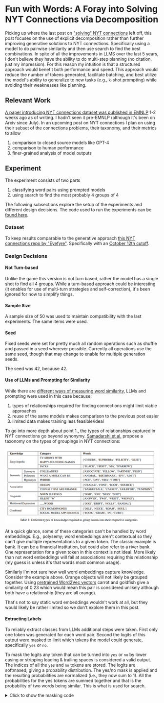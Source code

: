 # Fun with Words: A Foray into Solving NYT Connections via Decomposition

Picking up where the last post on ["solving" NYT connections](https://felixlabelle.com/2024/10/30/fun-with-words-nyt-connections.html) left off, 
this post focuses on the use of explicit decomposition rather than further improving generative solutions to NYT connections.
Specifically using a model to do pairwise similarity and then use search to find the best combinations. In spite of all the improvements
in LLMS over the last 5 years, I don't believe they have the ability to do multi-step planning (no citation, just my impression).
For this reason my intuition is that a structured approach would benefit both performance and speed. This approach would reduce the
number of tokens generated, facilitate batching, and best utilize the model's ability to generalize to new tasks (e.g., k-shot prompting) while avoiding their weaknesses like planning.


## Relevant Work

[A paper introducing NYT connections dataset was published in EMNLP](https://arxiv.org/html/2406.11012v3) 1-2 weeks ago as of writing. I hadn't seen it pre-EMNLP (although it's been on Arxiv since July).
In an upcoming post on NYT connections I plan on using their subset of the connections problems, their taxonomy, and their metrics to allow

1. comparison to closed source models like GPT-4
2. comparison to human performance
3. finer-grained analysis of model outputs

## Experiment

The experiment consists of two parts
1. classifying word pairs using prompted models
2. using search to find the most probably 4 groups of 4

The following subsections explore the setup of the experiments and different design decisions.
The code used to run the experiments can be [found here](https://github.com/FelixLabelle/connections_solver). 

### Dataset


To keep results comparable to the generative approach [this NYT connections repo by "Eyefyre"](https://github.com/Eyefyre/NYT-Connections-Answers). Specifically with an [October 12th cutoff](https://github.com/Eyefyre/NYT-Connections-Answers/tree/d1f2c6ca3fd6f690217f275e0d39914f40aae083).

### Design Decisions


#### Not Turn-based

Unlike the game this version is not turn based, rather the model has a single shot to find all 4 groups. While a turn-based approach could be interesting (it enables for use of 
multi-turn strategies and self-correction), it's been ignored for now to simplify things.

#### Sample Size

A sample size of 50 was used to maintain compatibility with the last experiments. The same items were used.

#### Seed

Fixed seeds were set for pretty much all random operations such as shuffle and passed in a seed wherever possible. Currently all operations
use the same seed, though that may change to enable for multiple generation seeds.

The seed was 42, because 42.

#### Use of LLMs and Prompting for Similarity

While there are [different ways of measuring word similarity](https://felixlabelle.com/2024/03/28/text_similarity_methods.html),
LLMs and prompting were used in this case because:
1. types of relationships required for finding connections might limit viable approaches
2. reuse of the same models makes comparison to the previous post easier
3. limited data makes training less feasible/ideal

To go into more depth about point 1., the types of relationships captured in NYT connections go beyond synonymy. [Samadarshi et al.](https://arxiv.org/html/2406.11012v3) propose a taxonomy on the types of groupings in NYT connections:

![Grouping taxonomy proposed by Samadarshi et al.](/images/nyt_taxonomy_similarity.png)

At a quick glance, some of these categories can't be handled by word embeddings. E.g., polysemy; word embeddings aren't contextual so they can't give multiple representations to a given token. 
The classic example is bank. It can be a financial institution, but could also refer to a river bank. One representation for a given token in this context is not ideal. More likely than 
not word embeddings will fail at associations requiring this relationship (my guess is unless it's that words most common usage).

Similarly I'm not sure how well word embeddings capture knowledge. Consider the example above.
Orange objects will not likely be grouped together. Using [pretrained Word2Vec vectors](https://huggingface.co/NathaNn1111/word2vec-google-news-negative-300-bin)
carrot and goldfish give a similarity of 0.23 which would mean this pair is considered unlikely although both have a relationship (they are all orange).

That's not to say static word embeddings wouldn't work at all, but they would likely be rather limited so we don't explore them in this post.
<!-- TODO: Run experiment here and add details -->
<!-- http://epsilon-it.utu.fi/wv_demo/ -->

#### Extracting Labels

To reliably extract classes from LLMs additional steps were taken. First only one token was generated for each word pair.
Second the logits of this output were masked to limit which tokens the model could generate, specifically `yes` or `no`.

To mask the logits any token that can be turned into `yes` or `no` by lower casing or stripping leading & trailing spaces is considered a valid output.
The indices of all the `yes` and `no` tokens are stored.
The logits are softmaxed, giving a probability distribution. The yes/no mask is applied and the resulting probabilities
are normalized (i.e., they now sum to 1).
All the probabilities for the yes tokens are summed together and that is the probability of two words being similar. This is 
what is used for search.

<details>
<summary> Click to show the masking code </summary>
{% raw %}
```
yes_idxs = [idx for word,idx in tokenizer.vocab.items() if word.replace('Ġ','').lower().strip() == "yes"]
no_idxs = [idx for word,idx in tokenizer.vocab.items() if word.replace('Ġ','').lower().strip() == "no"]
yes_no_idxs = yes_idxs + no_idxs

## SKIPPED LINES

# This might seem odd, but the Qwen models have a mismatch
# between vocab and output size
if 'Qwen' in model_id:
	# NOTE: Hacky way of getting real embedding size vs vocab size
	# Qwen pads their embeddings to get a power of 2 divisble number and it's incompatible with the way HF stores vocab..
	# I tried different ways of extracting the output size, but couldn't get it to work consistently across resolutions, not sure why
	mask_size = len(tokenizer)
	p_delta = min([dim-mask_size for p in model.parameters() for dim in p.shape],key=abs)
	mask_size += p_delta
else:
	mask_size = len(tokenizer)
            
## SKIPPED LINES
	
mask = torch.zeros(mask_size)
mask[yes_no_idxs] = 1

output = model.generate(
	**inputs,
	max_new_tokens=1,  # Set based on expected response length
	do_sample=False,
	return_dict_in_generate=True,
	output_scores=True,
	top_p=None,
	temperature=None,
)
model_outputs.append(output['scores'][0])

output_probs = torch.softmax(torch.vstack(model_outputs),dim=1).to("cpu")
premask_probs = output_probs[:,yes_no_idxs].sum(axis=1)
masked_probs = output_probs * mask
masked_probs /= masked_probs.sum(axis=1).reshape(-1,1).tile(1,masked_probs.shape[1])
yes_prob = masked_probs[:,yes_idxs].sum(axis=1)
```
{% endraw %}
</details>

#### Similarity Aggregation Method

The model's predictions and resulting confidence are not order invariant. I.E., for a given pair of words,
the prompt may give wildly different results. Here is one example from the following settings:
```
	"ICE", "MIST": 0.7504248023033142,
	"MIST", ICE: 0.1840386837720871
```

<details>
<summary> This particular example comes from the experiment with these settings </summary>
```
	"metadata": {
		"parameters": {
			"seed": 42,
			"model_id": "Qwen/Qwen2.5-7B-Instruct",
			"resolution": 4,
			"prompt_version": "default",
			"sample_size": 50,
			"prompt_k": 3,
			"generation_chunk_size": 2,
			"search_k": 10,
			"search_random_top_k": -1,
			"search_patience": 0,
			"search_type": "greedy",
			"aggregation_type": "max",
			"search_perm_cap": 2
		},
		"code_version": "0.0.4",
		"total_run_time_seconds": 576.552084700088,
		"write_date": "2024-12-01"
	},
```
</details>

Notice the massive difference. This is particularly bad in this case since this example is from a group.

As of yet I have done a thorough analysis on binary performance, so I can't speak to the scale of the issue. However I did notice
significant performance issues when trying to average results in an earlier pilot study



Aggregation methods are used to overcome this limitation. Different aggregation methods were implemented;
`aggregation_dict = {"min" : min,"max" : max,"mean": mean, "first" : lambda x: x[0], "last" : lambda x:[-1]}`

Only `max` was used to minimize the number of hyperparameters tried.

#### Search

Search was not a big focus of this work, a local search algorithm was implemented and used.
The objective function is given by 

```
def evaluate(words,sims,generation_chunk_size):
    return np.prod([sims[idx_combination] for group in batcher(words,4) for idx_combination in generate_keys(group,generation_chunk_size)])
```

where `words` is a list of 16 words. Each group of four within it represents a predicted group. Sims is a dictionary which uses a tuple of words
as indices and model confidence as the output. The score is given by the product of the similarities at the pairwise level for each group.
Once group wise scores are computed, the product of these group scores gives the score for a given guess. Higher scores mean the model is more certain.


An initial list of `'k'
random groupings are first generated then scored. Pairwise permutations are conducted for each input.
`search_type` can be `random` or `greedy`. For `greedy` the top `k` inputs are scored and then each permuted.
`random` picks `k` random inputs. Annealing strategies were not implemented nor tested. After computing the scores
of these permutations the top `k` are kept. The algorithm continues until `patience` turns have passed without improvement.

<details>
<summary> Click to show the search code </summary>

{% raw %}
```
def local_search(sims, generation_chunk_size, k =10, patience=0, search_type="greedy",top_p = 1.0, search_random_top_k=-1):
    idx_tuples_to_search = [tuple(random.sample(words, 16)) for _ in range(k)]
    idx_scores = [evaluate(idx_tuple_to_search,sims,generation_chunk_size) for idx_tuple_to_search in idx_tuples_to_search]
    max_score = max(idx_scores)
    idx_score_mapping = {idx_tuple_to_search: idx_score for idx_tuple_to_search, idx_score in zip(idx_tuples_to_search,idx_scores)}
    searching = True
    turns_without_improvement = 0
    def swap_pos(tpl,idx1,idx2):
        lst = list(tpl)
        tmp = lst[idx1]
        lst[idx1] = lst[idx2]
        lst[idx2] = tmp
        return tuple(lst)
        
    while searching:
        # TODO: adapt this for 4 position
        idx_permutation_tuples = [swap_pos(idx_tuple_to_search,idx1,idx2) for (idx1,idx2) in generate_keys(range(16),generation_chunk_size) for idx_tuple_to_search in idx_tuples_to_search] # TODO: Create iteration tuples from idxs_to_search, remove dupes
        for idx_permutation_tuple in idx_permutation_tuples:
            if idx_permutation_tuple in idx_score_mapping:
                pass
            else:
                idx_score_mapping[idx_permutation_tuple] = evaluate(idx_permutation_tuple,sims,generation_chunk_size)
        
        idx_score_mapping = dict(sorted(idx_score_mapping.items(), key=lambda item: item[1],reverse=True))
        # TODO: Look at other selection methods, currently greedy by default
        if search_type == "greedy":
            new_idx_tuples_to_search, idx_scores = zip(*[item for item, _ in zip(idx_score_mapping.items(),range(k))])
        elif search_type == "random":
            #import pdb;pdb.set_trace()
            filtered_items = idx_score_mapping.items()
            if top_p < 1.0:
                raise NotImplementedError()
            if search_random_top_k > 0:
                filtered_items = [tpl for tpl,_ in zip(idx_score_mapping.items(),range(search_random_top_k))]
            new_idx_tuples_to_search, idx_scores = zip(*random.sample(filtered_items,k))
        else:
            raise NotImplementedError(f"Search type {search_type} not implemented")
            
        max_new_score = max(idx_scores)
        if set(idx_tuples_to_search) == set(new_idx_tuples_to_search): # CHECK IF LISTS ARE OVERLAPPED, MAYBE USE SET
            searching=False
        elif max_new_score > max_score:
            turns_without_improvement = 0
            max_score = max_new_score
            idx_tuples_to_search = new_idx_tuples_to_search
        else:
            turns_without_improvement += 1
            if turns_without_improvement > patience:
                searching = False
        
    # TODO: Extract max score from idx_score_mapping (we could search other)
    return idx_tuples_to_search[0],idx_scores[0]
```
{% endraw %}
</details>
For all the experiments conducted the settings were:
```
k=10
search_type="greedy"
search_patience=0
```

These settings were determined after a small pilot using `Llama3.1-8B`. While better results were achieved by increasing `k` and `patience` up to 5, there was a point of diminishing returns. Given the long run times 
already I decided to leave this be for now.
Currently results are precomputed so search can be redone after the fact.

#### Use of Pairs
<!-- TODO: Add word invariance reference -->

Originally both groups of 2 and 4 where going to be used to calculate similarity for a group. However combinatorics, the lack of word invariance in LLMs, and limited engineering efforts
made groups of 4 not computationally feasible. Groups of 4 require 16 choose 4 (1820) GPU inferences at a minimum. However, this assumes that 
the similarity given to a particular group is order invariant. In other words:
sim((1,2,3,4)) = sim((4,3,2,1))

However this isn't the case as shown above. That means to get a good estimate on the "true similarity" we need to try multiple permutations of a given group
and aggregate them. If we try all the 4 sized permutations of 16 we get that there are 43680 permutations. Each of those is a GPU call and the current approach calculates all the similarities upfront.
This would quickly become a bottleneck.

I originally tried limiting the number of permutations tried to 2-3, but this is still brutally slow. Realistically search would need to select which groups to calculate.

### Hyper-parameters (Independent Variables)

Below is the list of hyper-parameters that were varied and their values. The experiment runs essentially a grid search of the following hyper-parameters. See [generate_structured_experiments.py](https://github.com/FelixLabelle/connections_solver/blob/main/generate_structured_experiments.py).


#### Models

To preserve compatibility with the previous experiments only Qwen and Llama3 models were used. The only change is that Qwen 7B 
was added as a comp to Llama3.1 8b.

```
model_ids = [
    "meta-llama/Llama-3.2-1B-Instruct",
    "meta-llama/Llama-3.2-3B-Instruct",
    "meta-llama/Meta-Llama-3.1-8B-Instruct",
    "Qwen/Qwen2.5-1.5B-Instruct",
    "Qwen/Qwen2.5-3B-Instruct",
    "Qwen/Qwen2.5-7B-Instruct",
    "Qwen/Qwen2.5-14B-Instruct",
]
```

#### Quantization

Unlike the generative experiments these experiments leveraged 4,8 and 16-bit models as well. The reasoning was two-fold
1. Less likely to run into OOMs or take an excessive amount of time due to limited output length
2. Quantization may have an impact on the model's "confidence" and skew results (this is related to calibration I think)
<!-- is 2 true? If so is this a good citation https://aclanthology.org/2024.acl-long.544/? -->

#### Prompts

Two prompts were used, themed and default. They are:

<details>
<summary> Click to show the prompts used </summary>
{% raw %}
```
default_system_prompt = "Given two words, give a yes or no answer as to whether or not the words have a relationship."
theme_aware_system_prompt = """Given two words, give a yes or no answer as to whether or not the words have a relationship.
The types of relationships can include, but are not limited to
1. Synonyms
2. Homophones
3. Sharing a leading or train word
4. Some common usage
5. Names of things in a similar group
6. Physical similarities
7. Anagrams

You are an expert linguistic, so please be as confident as possible. If there are no obvious connections, say no"""

system_prompt_dict = {
"default" : default_system_prompt,
"themed": theme_aware_system_prompt,
}
```
{% endraw %}
</details>

#### K-Shot

K-shot examples (other word pairs) were also appended to the prompt to improve performance. Different k-shot values were used.
`k_shot_options = [0, 1, 3, 5]`

K-shot examples are picked at random from the connections dataset (or sample) excluding the current item. These examples are appended
to the prompt as dialogs in a chat.

<details>
<summary> Click to show the k-shot code </summary>
{% raw %}
```
if k_shot > 0:
	# TODO: Implement k shot
	examples = nyt_connections_data[:datum_idx] + nyt_connections_data[datum_idx+1:]
	k_shot_examples = random.Random(seed).sample(examples,k_shot)
	for k_shot_example in k_shot_examples:
		k_shot_connections_words = [word for item in k_shot_example['answers'] for word in item['members']]
		formatted_example = {"groups" : [{"words" : group['members'],"theme" : group['group']} for group in k_shot_example["answers"]]}
		messages.append({"role" : "user", "content" : f"Your words are {";".join(k_shot_connections_words)}. Good luck!"})
		messages.append({"role" : "assistant", "content" : json.dumps(formatted_example)})
```
{% endraw %}
</details>

### Metrics

Only one metric was implemented, mean accuracy i.e., percentage of groups the model got correct. This approach isn't difficulty aware, nor is it taxonomy aware.
These metrics were ignored for now to be consistent with the previous post, but will be added in an upcoming post.

## Results

Below are the results. Any missing results are due to the experiment erroring out. A small number failed due to OOMs. Best effort was made to 
run every test point, but some slipped by.

<details>
<summary> Click to see raw results </summary>

| model_id                              |   param_count |   prompt_k | prompt_version   |   resolution |   mean_accuracy |
|:--------------------------------------|--------------:|-----------:|:-----------------|-------------:|----------------:|
| meta-llama/Llama-3.2-1B-Instruct      |           1   |          0 | default          |            4 |           0.015 |
| meta-llama/Llama-3.2-1B-Instruct      |           1   |          0 | default          |            8 |           0     |
| meta-llama/Llama-3.2-1B-Instruct      |           1   |          0 | default          |           16 |           0     |
| meta-llama/Llama-3.2-1B-Instruct      |           1   |          1 | default          |            4 |           0.05  |
| meta-llama/Llama-3.2-1B-Instruct      |           1   |          1 | default          |            8 |           0.03  |
| meta-llama/Llama-3.2-1B-Instruct      |           1   |          1 | default          |           16 |           0.06  |
| meta-llama/Llama-3.2-1B-Instruct      |           1   |          3 | default          |            4 |           0.085 |
| meta-llama/Llama-3.2-1B-Instruct      |           1   |          3 | default          |            8 |           0.065 |
| meta-llama/Llama-3.2-1B-Instruct      |           1   |          3 | default          |           16 |           0.13  |
| meta-llama/Llama-3.2-1B-Instruct      |           1   |          5 | default          |            4 |           0.115 |
| meta-llama/Llama-3.2-1B-Instruct      |           1   |          5 | default          |            8 |           0.095 |
| meta-llama/Llama-3.2-1B-Instruct      |           1   |          5 | default          |           16 |           0.145 |
| meta-llama/Llama-3.2-1B-Instruct      |           1   |          0 | themed           |            4 |           0     |
| meta-llama/Llama-3.2-1B-Instruct      |           1   |          0 | themed           |            8 |           0.01  |
| meta-llama/Llama-3.2-1B-Instruct      |           1   |          0 | themed           |           16 |           0.005 |
| meta-llama/Llama-3.2-1B-Instruct      |           1   |          1 | themed           |            4 |           0.04  |
| meta-llama/Llama-3.2-1B-Instruct      |           1   |          1 | themed           |            8 |           0.045 |
| meta-llama/Llama-3.2-1B-Instruct      |           1   |          1 | themed           |           16 |           0.08  |
| meta-llama/Llama-3.2-1B-Instruct      |           1   |          3 | themed           |            4 |           0.095 |
| meta-llama/Llama-3.2-1B-Instruct      |           1   |          3 | themed           |            8 |           0.085 |
| meta-llama/Llama-3.2-1B-Instruct      |           1   |          3 | themed           |           16 |           0.145 |
| meta-llama/Llama-3.2-1B-Instruct      |           1   |          5 | themed           |            4 |           0.105 |
| meta-llama/Llama-3.2-1B-Instruct      |           1   |          5 | themed           |            8 |           0.12  |
| meta-llama/Llama-3.2-1B-Instruct      |           1   |          5 | themed           |           16 |           0.175 |
| Qwen/Qwen2.5-1.5B-Instruct            |           1.5 |          0 | default          |            4 |           0.12  |
| Qwen/Qwen2.5-1.5B-Instruct            |           1.5 |          0 | default          |            8 |           0.14  |
| Qwen/Qwen2.5-1.5B-Instruct            |           1.5 |          0 | default          |           16 |           0.15  |
| Qwen/Qwen2.5-1.5B-Instruct            |           1.5 |          1 | default          |            4 |           0.16  |
| Qwen/Qwen2.5-1.5B-Instruct            |           1.5 |          1 | default          |            8 |           0.165 |
| Qwen/Qwen2.5-1.5B-Instruct            |           1.5 |          1 | default          |           16 |           0.165 |
| Qwen/Qwen2.5-1.5B-Instruct            |           1.5 |          3 | default          |            4 |           0.16  |
| Qwen/Qwen2.5-1.5B-Instruct            |           1.5 |          3 | default          |            8 |           0.19  |
| Qwen/Qwen2.5-1.5B-Instruct            |           1.5 |          3 | default          |           16 |           0.185 |
| Qwen/Qwen2.5-1.5B-Instruct            |           1.5 |          5 | default          |            4 |           0.165 |
| Qwen/Qwen2.5-1.5B-Instruct            |           1.5 |          5 | default          |            8 |           0.16  |
| Qwen/Qwen2.5-1.5B-Instruct            |           1.5 |          5 | default          |           16 |           0.17  |
| Qwen/Qwen2.5-1.5B-Instruct            |           1.5 |          0 | themed           |            4 |           0.105 |
| Qwen/Qwen2.5-1.5B-Instruct            |           1.5 |          0 | themed           |            8 |           0.095 |
| Qwen/Qwen2.5-1.5B-Instruct            |           1.5 |          0 | themed           |           16 |           0.11  |
| Qwen/Qwen2.5-1.5B-Instruct            |           1.5 |          1 | themed           |            4 |           0.16  |
| Qwen/Qwen2.5-1.5B-Instruct            |           1.5 |          1 | themed           |            8 |           0.21  |
| Qwen/Qwen2.5-1.5B-Instruct            |           1.5 |          1 | themed           |           16 |           0.22  |
| Qwen/Qwen2.5-1.5B-Instruct            |           1.5 |          3 | themed           |            4 |           0.175 |
| Qwen/Qwen2.5-1.5B-Instruct            |           1.5 |          3 | themed           |            8 |           0.215 |
| Qwen/Qwen2.5-1.5B-Instruct            |           1.5 |          3 | themed           |           16 |           0.22  |
| Qwen/Qwen2.5-1.5B-Instruct            |           1.5 |          5 | themed           |            4 |           0.15  |
| Qwen/Qwen2.5-1.5B-Instruct            |           1.5 |          5 | themed           |            8 |           0.22  |
| Qwen/Qwen2.5-1.5B-Instruct            |           1.5 |          5 | themed           |           16 |           0.215 |
| Qwen/Qwen2.5-3B-Instruct              |           3   |          0 | default          |            4 |           0.16  |
| Qwen/Qwen2.5-3B-Instruct              |           3   |          0 | default          |            8 |           0.13  |
| Qwen/Qwen2.5-3B-Instruct              |           3   |          0 | default          |           16 |           0.14  |
| Qwen/Qwen2.5-3B-Instruct              |           3   |          1 | default          |            4 |           0.21  |
| Qwen/Qwen2.5-3B-Instruct              |           3   |          1 | default          |            8 |           0.2   |
| Qwen/Qwen2.5-3B-Instruct              |           3   |          1 | default          |           16 |           0.19  |
| Qwen/Qwen2.5-3B-Instruct              |           3   |          3 | default          |            4 |           0.205 |
| Qwen/Qwen2.5-3B-Instruct              |           3   |          3 | default          |            8 |           0.2   |
| Qwen/Qwen2.5-3B-Instruct              |           3   |          3 | default          |           16 |           0.21  |
| Qwen/Qwen2.5-3B-Instruct              |           3   |          5 | default          |            4 |           0.22  |
| Qwen/Qwen2.5-3B-Instruct              |           3   |          5 | default          |            8 |           0.18  |
| Qwen/Qwen2.5-3B-Instruct              |           3   |          5 | default          |           16 |           0.185 |
| Qwen/Qwen2.5-3B-Instruct              |           3   |          0 | themed           |            4 |           0.175 |
| Qwen/Qwen2.5-3B-Instruct              |           3   |          0 | themed           |            8 |           0.16  |
| Qwen/Qwen2.5-3B-Instruct              |           3   |          0 | themed           |           16 |           0.205 |
| Qwen/Qwen2.5-3B-Instruct              |           3   |          1 | themed           |            4 |           0.24  |
| Qwen/Qwen2.5-3B-Instruct              |           3   |          1 | themed           |            8 |           0.2   |
| Qwen/Qwen2.5-3B-Instruct              |           3   |          1 | themed           |           16 |           0.23  |
| Qwen/Qwen2.5-3B-Instruct              |           3   |          3 | themed           |            4 |           0.24  |
| Qwen/Qwen2.5-3B-Instruct              |           3   |          3 | themed           |            8 |           0.22  |
| Qwen/Qwen2.5-3B-Instruct              |           3   |          3 | themed           |           16 |           0.22  |
| Qwen/Qwen2.5-3B-Instruct              |           3   |          5 | themed           |            4 |           0.225 |
| Qwen/Qwen2.5-3B-Instruct              |           3   |          5 | themed           |           16 |           0.22  |
| meta-llama/Llama-3.2-3B-Instruct      |           3   |          0 | default          |            4 |           0.115 |
| meta-llama/Llama-3.2-3B-Instruct      |           3   |          0 | default          |            8 |           0.055 |
| meta-llama/Llama-3.2-3B-Instruct      |           3   |          0 | default          |           16 |           0.155 |
| meta-llama/Llama-3.2-3B-Instruct      |           3   |          1 | default          |            4 |           0.165 |
| meta-llama/Llama-3.2-3B-Instruct      |           3   |          1 | default          |            8 |           0.13  |
| meta-llama/Llama-3.2-3B-Instruct      |           3   |          1 | default          |           16 |           0.125 |
| meta-llama/Llama-3.2-3B-Instruct      |           3   |          3 | default          |            4 |           0.145 |
| meta-llama/Llama-3.2-3B-Instruct      |           3   |          3 | default          |            8 |           0.15  |
| meta-llama/Llama-3.2-3B-Instruct      |           3   |          3 | default          |           16 |           0.16  |
| meta-llama/Llama-3.2-3B-Instruct      |           3   |          5 | default          |            4 |           0.165 |
| meta-llama/Llama-3.2-3B-Instruct      |           3   |          5 | default          |            8 |           0.145 |
| meta-llama/Llama-3.2-3B-Instruct      |           3   |          5 | default          |           16 |           0.18  |
| meta-llama/Llama-3.2-3B-Instruct      |           3   |          0 | themed           |            4 |           0.155 |
| meta-llama/Llama-3.2-3B-Instruct      |           3   |          0 | themed           |            8 |           0.05  |
| meta-llama/Llama-3.2-3B-Instruct      |           3   |          0 | themed           |           16 |           0.13  |
| meta-llama/Llama-3.2-3B-Instruct      |           3   |          1 | themed           |            4 |           0.19  |
| meta-llama/Llama-3.2-3B-Instruct      |           3   |          1 | themed           |            8 |           0.175 |
| meta-llama/Llama-3.2-3B-Instruct      |           3   |          1 | themed           |           16 |           0.185 |
| meta-llama/Llama-3.2-3B-Instruct      |           3   |          3 | themed           |            4 |           0.18  |
| meta-llama/Llama-3.2-3B-Instruct      |           3   |          3 | themed           |            8 |           0.185 |
| meta-llama/Llama-3.2-3B-Instruct      |           3   |          3 | themed           |           16 |           0.2   |
| meta-llama/Llama-3.2-3B-Instruct      |           3   |          5 | themed           |            4 |           0.205 |
| meta-llama/Llama-3.2-3B-Instruct      |           3   |          5 | themed           |            8 |           0.195 |
| meta-llama/Llama-3.2-3B-Instruct      |           3   |          5 | themed           |           16 |           0.23  |
| meta-llama/Meta-Llama-3.1-8B-Instruct |           8   |          0 | default          |            4 |           0.175 |
| meta-llama/Meta-Llama-3.1-8B-Instruct |           8   |          0 | default          |            8 |           0.185 |
| meta-llama/Meta-Llama-3.1-8B-Instruct |           8   |          0 | default          |           16 |           0.16  |
| meta-llama/Meta-Llama-3.1-8B-Instruct |           8   |          1 | default          |            4 |           0.2   |
| meta-llama/Meta-Llama-3.1-8B-Instruct |           8   |          1 | default          |            8 |           0.205 |
| meta-llama/Meta-Llama-3.1-8B-Instruct |           8   |          1 | default          |           16 |           0.21  |
| meta-llama/Meta-Llama-3.1-8B-Instruct |           8   |          3 | default          |            4 |           0.21  |
| meta-llama/Meta-Llama-3.1-8B-Instruct |           8   |          3 | default          |            8 |           0.185 |
| meta-llama/Meta-Llama-3.1-8B-Instruct |           8   |          3 | default          |           16 |           0.155 |
| meta-llama/Meta-Llama-3.1-8B-Instruct |           8   |          5 | default          |            4 |           0.2   |
| meta-llama/Meta-Llama-3.1-8B-Instruct |           8   |          5 | default          |            8 |           0.19  |
| meta-llama/Meta-Llama-3.1-8B-Instruct |           8   |          5 | default          |           16 |           0.17  |
| meta-llama/Meta-Llama-3.1-8B-Instruct |           8   |          0 | themed           |            4 |           0.22  |
| meta-llama/Meta-Llama-3.1-8B-Instruct |           8   |          0 | themed           |            8 |           0.205 |
| meta-llama/Meta-Llama-3.1-8B-Instruct |           8   |          0 | themed           |           16 |           0.2   |
| meta-llama/Meta-Llama-3.1-8B-Instruct |           8   |          1 | themed           |            4 |           0.19  |
| meta-llama/Meta-Llama-3.1-8B-Instruct |           8   |          1 | themed           |            8 |           0.235 |
| meta-llama/Meta-Llama-3.1-8B-Instruct |           8   |          1 | themed           |           16 |           0.24  |
| meta-llama/Meta-Llama-3.1-8B-Instruct |           8   |          3 | themed           |            4 |           0.23  |
| meta-llama/Meta-Llama-3.1-8B-Instruct |           8   |          3 | themed           |            8 |           0.215 |
| meta-llama/Meta-Llama-3.1-8B-Instruct |           8   |          3 | themed           |           16 |           0.29  |
| meta-llama/Meta-Llama-3.1-8B-Instruct |           8   |          5 | themed           |            4 |           0.2   |
| meta-llama/Meta-Llama-3.1-8B-Instruct |           8   |          5 | themed           |            8 |           0.235 |
| meta-llama/Meta-Llama-3.1-8B-Instruct |           8   |          5 | themed           |           16 |           0.25  |
| Qwen/Qwen2.5-14B-Instruct             |          14   |          0 | default          |            4 |           0.175 |
| Qwen/Qwen2.5-14B-Instruct             |          14   |          1 | default          |            4 |           0.245 |
| Qwen/Qwen2.5-14B-Instruct             |          14   |          3 | default          |            4 |           0.19  |
| Qwen/Qwen2.5-14B-Instruct             |          14   |          5 | default          |            4 |           0.225 |
| Qwen/Qwen2.5-14B-Instruct             |          14   |          0 | themed           |            4 |           0.285 |
| Qwen/Qwen2.5-14B-Instruct             |          14   |          0 | themed           |           16 |           0.24  |
| Qwen/Qwen2.5-14B-Instruct             |          14   |          1 | themed           |            4 |           0.3   |
| Qwen/Qwen2.5-14B-Instruct             |          14   |          3 | themed           |            4 |           0.265 |

</details>

## Analysis

Two analyses were conducted, one for performance trends and the other comparing structured approaches to generative approaches. Originally a third analysis was planned
to see the correlation between word similarity performance and global performance. This may be added later or part of another post down the road.

### Performance Trends

This analysis has about 157 experiments, making analysis more meaningful than last time where just 48 experiments were present.
The independent variables studied are parameter count, the model family (llama (0) vs qwen (1)), the prompt used,
resolution, and number of examples. Two analyses used to measure correlation:
1. spearman's rank
2. coefficient analysis using linear regression

#### Spearman's Rank Table

| Independent Variable | Dependent Variable | Statistic | p-value                |
|-----------------------|--------------------|-----------|------------------------|
| `param_count`        | `mean_accuracy`   | 0.6646346 | \(6.206 \times 10^{-19}\) |
| `prompt_k`           | `mean_accuracy`   | 0.2580035 | 0.00225               |
| `resolution`         | `mean_accuracy`   | -0.046676 | 0.58670               |
| `prompt_version`     | `mean_accuracy`   | 0.3167554 | \(1.536 \times 10^{-4}\) |
| `model_family`       | `mean_accuracy`   | 0.3691301 | \(8.38 \times 10^{-6}\) |


#### Linear Regression Tble

| Independent Variable | Dependent Variable | Statistic |
|-----------------------|--------------------|-----------|
| `param_count`        | `mean_accuracy`   | 0.5843    |
| `prompt_k`           | `mean_accuracy`   | 0.3155    |
| `resolution`         | `mean_accuracy`   | 0.1312    |
| `prompt_version`     | `mean_accuracy`   | 0.2281    |
| `model_family`       | `mean_accuracy`   | 0.3849    |  


#### Analysis

It looks like parameter count is again the biggest factor when it comes to improving performance, although unlike last time 
the number of k examples seems help rather than hurt. Not sure why that is, I'm currently think about why.

Qwen model's seem to do better, but there are some confounding factors. The fact the largest model is a Qwen model so this may be throwing the analysis off.

Resolution's role is odd too. In the multivariate analysis it seems to matter (the least, but still) unlike in the correlation analysis where it seems to play
any role. My analysis might be a bit odd, currently looking into this.

<!--
#### Correlation between Binary Performance and Downstream Performance

Not shockingly the better the precision and recall on binary performance did the better the downstream model did.

The correlation is ...
-->

### Generative vs Structured Prediction

In terms of performance, structured prediction is a clear winner. To compare the two experiments results were lined up based on
1. Shared resolution
2. Model used
3. K-shot
4. Prompt used (Default-only)
This created 48 paired scores. When comparing the generative and structured experiments
the mean average accuracy is significantly higher (12.5% absolute improvement on average) for structured prediction. The p-value of this result is 0.0002 and 
was calculated using resampling with the statistic being the mean of the difference of values between experiments.

Both small and large models seem to benefit from task decomposition. Given the limited data (48 samples), this might be hard to prove conclusively,
but at a glance looks to be true. Moreover the models no longer generate invalid outputs which may one boost performance, but two improve reliability.


In terms of time the results are less conclusive. For smaller models and larger models under smaller k-shot values experiment times are any from 95%-50% less. But for the larger models experiments are rather slow
with one taking 20 times longer.
I think this is due to the larger models and longer queries being split between CPU and GPU which negated the advantage provided by larger batch sizes. The raw results for the comparisons are
presented below. `time_ratio` is the percentage of time the structured approach took compared to the generative approach (structured/gen). `accuracy_delta` is given by `mean_accuracy_structured` - `mean_accuracy_generative`.

<details>
<summary> Click to see raw results </summary>

| model_id                              |   k_shot |   total_run_time_seconds_generative |   total_run_time_seconds_structured |   mean_accuracy_generative |   mean_accuracy_structured |   accuracy_delta |   time_ratio |
|:--------------------------------------|---------:|------------------------------------:|------------------------------------:|---------------------------:|---------------------------:|-----------------:|-------------:|
| Qwen/Qwen2.5-1.5B-Instruct            |        0 |                            1482.99  |                             60.7417 |                  0.02      |                      0.12  |         0.1      |    0.0409589 |
| Qwen/Qwen2.5-1.5B-Instruct            |        0 |                           19610.5   |                             60.7417 |                  0         |                      0.12  |         0.12     |    0.0030974 |
| Qwen/Qwen2.5-1.5B-Instruct            |        1 |                             679.193 |                            137.074  |                  0         |                      0.16  |         0.16     |    0.201818  |
| Qwen/Qwen2.5-1.5B-Instruct            |        1 |                            1403.12  |                            137.074  |                  0         |                      0.16  |         0.16     |    0.0976917 |
| Qwen/Qwen2.5-1.5B-Instruct            |        3 |                            1429.25  |                            227.357  |                  0.02      |                      0.16  |         0.14     |    0.159074  |
| Qwen/Qwen2.5-1.5B-Instruct            |        3 |                             611.559 |                            227.357  |                  0         |                      0.16  |         0.16     |    0.371766  |
| Qwen/Qwen2.5-1.5B-Instruct            |        5 |                            1430.22  |                            321.217  |                  0.005     |                      0.165 |         0.16     |    0.224593  |
| Qwen/Qwen2.5-1.5B-Instruct            |        5 |                             612.976 |                            321.217  |                  0         |                      0.165 |         0.165    |    0.524028  |
| Qwen/Qwen2.5-14B-Instruct             |        0 |                            2261.71  |                            424.713  |                  0.14      |                      0.175 |         0.035    |    0.187784  |
| Qwen/Qwen2.5-14B-Instruct             |        0 |                            4206.25  |                            424.713  |                  0         |                      0.175 |         0.175    |    0.100972  |
| Qwen/Qwen2.5-14B-Instruct             |        1 |                            2016.38  |                            796.086  |                  0.115     |                      0.245 |         0.13     |    0.39481   |
| Qwen/Qwen2.5-14B-Instruct             |        1 |                            3352.15  |                            796.086  |                  0         |                      0.245 |         0.245    |    0.237485  |
| Qwen/Qwen2.5-14B-Instruct             |        3 |                            1780.46  |                          35432.8    |                  0.07      |                      0.19  |         0.12     |   19.9009    |
| Qwen/Qwen2.5-14B-Instruct             |        3 |                            1968.27  |                          35432.8    |                  0.06      |                      0.19  |         0.13     |   18.002     |
| Qwen/Qwen2.5-14B-Instruct             |        5 |                            1524.58  |                           2431.42   |                  0.085     |                      0.225 |         0.14     |    1.59481   |
| Qwen/Qwen2.5-14B-Instruct             |        5 |                            1945.69  |                           2431.42   |                  0.055     |                      0.225 |         0.17     |    1.24964   |
| Qwen/Qwen2.5-3B-Instruct              |        0 |                            1596.94  |                            101.313  |                  0.035     |                      0.16  |         0.125    |    0.0634416 |
| Qwen/Qwen2.5-3B-Instruct              |        0 |                            4035.11  |                            101.313  |                  0         |                      0.16  |         0.16     |    0.0251078 |
| Qwen/Qwen2.5-3B-Instruct              |        1 |                            1746.05  |                            230.215  |                  0.05      |                      0.21  |         0.16     |    0.131849  |
| Qwen/Qwen2.5-3B-Instruct              |        1 |                             898.836 |                            230.215  |                  0.04      |                      0.21  |         0.17     |    0.256126  |
| Qwen/Qwen2.5-3B-Instruct              |        3 |                            1840.21  |                            376.323  |                  0.04      |                      0.205 |         0.165    |    0.204499  |
| Qwen/Qwen2.5-3B-Instruct              |        3 |                             871.644 |                            376.323  |                  0.02      |                      0.205 |         0.185    |    0.431739  |
| Qwen/Qwen2.5-3B-Instruct              |        5 |                            2060.8   |                            578.724  |                  0.025     |                      0.22  |         0.195    |    0.280826  |
| Qwen/Qwen2.5-3B-Instruct              |        5 |                             885.635 |                            578.724  |                  0.015     |                      0.22  |         0.205    |    0.653457  |
| meta-llama/Llama-3.2-1B-Instruct      |        0 |                            1060.83  |                             65.9427 |                  0.015     |                      0.015 |         0        |    0.0621613 |
| meta-llama/Llama-3.2-1B-Instruct      |        0 |                             808.135 |                             65.9427 |                  0         |                      0.015 |         0.015    |    0.0815986 |
| meta-llama/Llama-3.2-1B-Instruct      |        1 |                            1048.55  |                             95.059  |                  0.02      |                      0.045 |         0.025    |    0.0906575 |
| meta-llama/Llama-3.2-1B-Instruct      |        1 |                             701.163 |                             95.059  |                  0.005     |                      0.045 |         0.04     |    0.135573  |
| meta-llama/Llama-3.2-1B-Instruct      |        3 |                            1053.63  |                            160.37   |                  0.015     |                      0.105 |         0.09     |    0.152207  |
| meta-llama/Llama-3.2-1B-Instruct      |        3 |                             484.118 |                            160.37   |                  0.01      |                      0.105 |         0.095    |    0.331263  |
| meta-llama/Llama-3.2-1B-Instruct      |        5 |                             502.513 |                            234.423  |                  0.025     |                      0.125 |         0.1      |    0.466501  |
| meta-llama/Llama-3.2-1B-Instruct      |        5 |                            1042.35  |                            234.423  |                  0.02      |                      0.125 |         0.105    |    0.224899  |
| meta-llama/Llama-3.2-3B-Instruct      |        0 |                            1302.76  |                            105.559  |                  0.065     |                      0.115 |         0.05     |    0.081027  |
| meta-llama/Llama-3.2-3B-Instruct      |        0 |                            1245.5   |                            105.559  |                  0         |                      0.115 |         0.115    |    0.0847519 |
| meta-llama/Llama-3.2-3B-Instruct      |        1 |                            9722.71  |                            187.601  |                  0.0555556 |                      0.165 |         0.109444 |    0.0192952 |
| meta-llama/Llama-3.2-3B-Instruct      |        1 |                             858.433 |                            187.601  |                  0.04      |                      0.165 |         0.125    |    0.218539  |
| meta-llama/Llama-3.2-3B-Instruct      |        3 |                             847.365 |                            398.698  |                  0.055     |                      0.145 |         0.09     |    0.470515  |
| meta-llama/Llama-3.2-3B-Instruct      |        3 |                            1324.7   |                            398.698  |                  0.01      |                      0.145 |         0.135    |    0.300972  |
| meta-llama/Llama-3.2-3B-Instruct      |        5 |                             789.329 |                            680.728  |                  0.06      |                      0.165 |         0.105    |    0.862413  |
| meta-llama/Llama-3.2-3B-Instruct      |        5 |                            1292.73  |                            680.728  |                  0.01      |                      0.165 |         0.155    |    0.526583  |
| meta-llama/Meta-Llama-3.1-8B-Instruct |        0 |                            1422.47  |                            219.826  |                  0.12      |                      0.175 |         0.055    |    0.154538  |
| meta-llama/Meta-Llama-3.1-8B-Instruct |        0 |                            2102.29  |                            219.826  |                  0         |                      0.175 |         0.175    |    0.104565  |
| meta-llama/Meta-Llama-3.1-8B-Instruct |        1 |                             861.46  |                            378.684  |                  0.16      |                      0.2   |         0.04     |    0.439583  |
| meta-llama/Meta-Llama-3.1-8B-Instruct |        1 |                            1359.49  |                            378.684  |                  0.095     |                      0.2   |         0.105    |    0.278548  |
| meta-llama/Meta-Llama-3.1-8B-Instruct |        3 |                             671.307 |                            884.927  |                  0.08      |                      0.21  |         0.13     |    1.31822   |
| meta-llama/Meta-Llama-3.1-8B-Instruct |        3 |                            1363.04  |                            884.927  |                  0.065     |                      0.21  |         0.145    |    0.649232  |
| meta-llama/Meta-Llama-3.1-8B-Instruct |        5 |                             675.371 |                           1360.02   |                  0.06      |                      0.2   |         0.14     |    2.01374   |
| meta-llama/Meta-Llama-3.1-8B-Instruct |        5 |                            1433.59  |                           1360.02   |                  0.02      |                      0.2   |         0.18     |    0.948679  |
</details>
## Conclusion and Next Steps

Long story short task decomposition and structured prediction does still help this generation of models when solving NYT connections. There are
both performance and speed gains, although speed gains come from batching which may be hampered if a model doesn't fit on GPU.

While performance has improved drastically (nearly doubling even for the larger models) it is still lacking IMO. The scores are similar to those for novices in
[Samadarshi et al.](https://arxiv.org/html/2406.11012v3) (although we don't use the same dataset so this may not hold). Next steps include:
1. Investigating different search techniques
2. Integrating generation and search for efficiency
3. Exploring additional hyper-parameters
	1. Larger models (Qwen models above 14B parameters)
	2. Taxonomy based prompts
	3. Larger k-values
4. Using Samadarshi et al.'s dataset and additional metrics